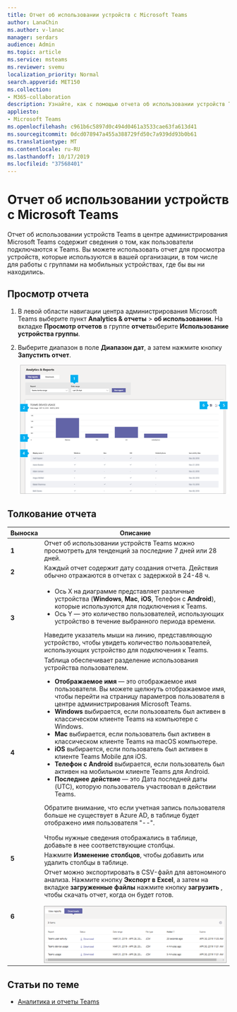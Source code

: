 ```yaml
---
title: Отчет об использовании устройств с Microsoft Teams
author: LanaChin
ms.author: v-lanac
manager: serdars
audience: Admin
ms.topic: article
ms.service: msteams
ms.reviewer: svemu
localization_priority: Normal
search.appverid: MET150
ms.collection:
- M365-collaboration
description: Узнайте, как с помощью отчета об использовании устройств Teams в центре администрирования Microsoft Teams просмотреть, как пользователи в вашей организации подключаются к Teams.
appliesto:
- Microsoft Teams
ms.openlocfilehash: c961b6c5897d0c494d0461a3533cae63fa613d41
ms.sourcegitcommit: 0dcd078947a455a388729fd50c7a939dd93b0b61
ms.translationtype: MT
ms.contentlocale: ru-RU
ms.lasthandoff: 10/17/2019
ms.locfileid: "37568401"
---
```

# <a name="microsoft-teams-device-usage-report"></a>Отчет об использовании устройств с Microsoft Teams

Отчет об использовании устройств Teams в центре администрирования Microsoft Teams содержит сведения о том, как пользователи подключаются к Teams. Вы можете использовать отчет для просмотра устройств, которые используются в вашей организации, в том числе для работы с группами на мобильных устройствах, где бы вы ни находились.  

## <a name="view-the-report"></a>Просмотр отчета

1. В левой области навигации центра администрирования Microsoft Teams выберите пункт **Analytics & отчеты** > **об использовании**. На вкладке **Просмотр отчетов** в группе **отчет**выберите **Использование устройства группы**.
2. Выберите диапазон в поле **Диапазон дат**, а затем нажмите кнопку **Запустить отчет**.

    ![Снимок экрана: отчет об использовании устройств Teams в центре администрирования Teams с выносками](../media/teams-reports-device-usage-with-callouts.png "Снимок экрана: отчет об использовании устройств Teams в центре администрирования Teams с выносками")

## <a name="interpret-the-report"></a>Толкование отчета

|Выноска |Описание  |
|--------|-------------|
|**1**   |Отчет об использовании устройств Teams можно просмотреть для тенденций за последние 7 дней или 28 дней.  |
|**2**   |Каждый отчет содержит дату создания отчета. Действия обычно отражаются в отчетах с задержкой в 24-48 ч. |
|**3**   |<ul><li>Ось X на диаграмме представляет различные устройства (**Windows**, **Mac**, **iOS**, Телефон с **Android**), которые используются для подключения к Teams. </li><li>Ось Y — это количество пользователей, использующих устройство в течение выбранного периода времени.</li> </ul>Наведите указатель мыши на линию, представляющую устройство, чтобы увидеть количество пользователей, использующих устройство для подключения к Teams.|
|**4**   |Таблица обеспечивает разделение использования устройства пользователем. <ul><li>**Отображаемое имя** — это отображаемое имя пользователя. Вы можете щелкнуть отображаемое имя, чтобы перейти на страницу параметров пользователя в центре администрирования Microsoft Teams. </li><li>**Windows** выбирается, если пользователь был активен в классическом клиенте Teams на компьютере с Windows.</li><li>**Mac** выбирается, если пользователь был активен в классическом клиенте Teams на macOS компьютере. </li> <li>**iOS** выбирается, если пользователь был активен в клиенте Teams Mobile для iOS.</li><li>**Телефон с Android** выбирается, если пользователь был активен на мобильном клиенте Teams для Android. <li>**Последнее действие** — это Дата последней даты (UTC), которую пользователь участвовал в действии Teams.</li> </ul> Обратите внимание, что если учетная запись пользователя больше не существует в Azure AD, в таблице будет отображено имя пользователя "--". <br><br>Чтобы нужные сведения отображались в таблице, добавьте в нее соответствующие столбцы. |
|**5**   |Нажмите **Изменение столбцов**, чтобы добавить или удалить столбцы в таблице. |
|**6**   |Отчет можно экспортировать в CSV-файл для автономного анализа. Нажмите кнопку **Экспорт в Excel**, а затем на вкладке **загруженные файлы** нажмите кнопку **загрузить** , чтобы скачать отчет, когда он будет готов.<br><br>![Снимок экрана вкладки "загрузки", в которой показаны экспортированные отчеты](../media/teams-reports-export-to-csv.png)|

## <a name="related-topics"></a>Статьи по теме

- [Аналитика и отчеты Teams](teams-reporting-reference.md)
